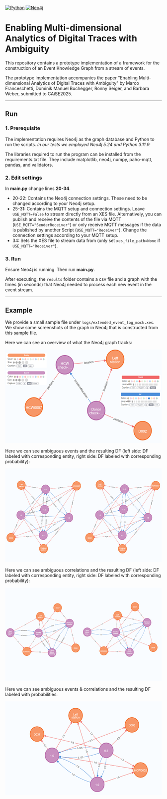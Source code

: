 [![Python](https://img.shields.io/badge/python-3.11.9-blue?logo=python&logoColor=FED643)](https://www.python.org)
[![Neo4j](https://img.shields.io/badge/Neo4j-5.24-blue?logo=Neo4j&logoColor=#4581C3)](https://neo4j.com/)


# Enabling Multi-dimensional Analytics of Digital Traces with Ambiguity

This repository contains a prototype implementation of a framework for the construction of an Event Knowledge Graph from a stream of events.

The prototype implementation accompanies the paper "Enabling Multi-dimensional Analytics of Digital Traces with Ambiguity" by Marco Franceschetti, Dominik Manuel Buchegger, Ronny Seiger, and Barbara Weber, submitted to CAiSE2025.

---

## Run

### 1. Prerequisite

The implementation requires Neo4j as the graph database and Python to run the scripts. *In our tests we employed Neo4j 5.24 and Python 3.11.9.*

The libraries required to run the program can be installed from the requirements.txt file. They include matplotlib, neo4j, numpy, paho-mqtt, pandas, and validators.


### 2. Edit settings

In **main.py** change lines **20-34**.

- 20-22: Contains the Neo4j connection settings. These need to be changed according to your Neo4j setup.
- 25-31: Contains the MQTT setup and connection settings. Leave ```USE_MQTT=False``` to stream directly from an XES file. Alternatively, you can publish and receive the contents of the file via MQTT (```USE_MQTT="SenderReceiver"```) or only receive MQTT messages if the data is published by another Script (```USE_MQTT="Receiver"```). Change the connection settings according to your MQTT setup.
- 34:    Sets the XES file to stream data from (only set ```xes_file_path=None``` if ```USE_MQTT="Receiver"```).


### 3. Run

Ensure Neo4j is running. Then run **main.py**.

After executing, the ```results``` folder contains a csv file and a graph with the times (in seconds) that Neo4j needed to process each new event in the event stream.

---

## Example

We provide a small sample file under ```logs/extended_event_log_mock.xes```. We show some screenshots of the graph in Neo4j that is constructed from this sample file.

Here we can see an overview of what the Neo4j graph tracks:

<img src="assets/neo4j_overview.png" height="300">

Here we can see ambiguous events and the resulting DF (left side: DF labeled with corresponding entity, right side: DF labeled with corresponding probability):

<img src="assets/neo4j_ambiguousEvent.png" height="300">

Here we can see ambiguous correlations and the resulting DF (left side: DF labeled with corresponding entity, right side: DF labeled with corresponding probability):

<img src="assets/neo4j_ambiguousCorrelations.png" height="300">

Here we can see ambiguous events & correlations and the resulting DF labeled with probabilities:

<img src="assets/neo4j_ambiguousBoth.png" height="300">

